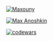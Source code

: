 <p align="left">
  <a href="https://git.io/typing-svg"><img src="https://readme-typing-svg.herokuapp.com?font=BigBlue+Terminal&weight=500&size=30&pause=100&color=000000&background=FFFFFF00&vCenter=true&repeat=false&width=435&lines=Hi" alt="Maxouny" href= /></a>
</p>
<p align="left">
  <a href="https://git.io/typing-svg"><img src="https://readme-typing-svg.herokuapp.com?font=BigBlue+Terminal&weight=500&size=30&pause=100&color=000000&background=FFFFFF00&vCenter=true&repeat=false&width=435&lines=I%60m+Max+Anoshkin" alt="Max Anoshkin" /></a>
</p>

[![codewars](https://www.codewars.com/users/Maxouny/badges/micro)](https://www.codewars.com/users/Maxouny) 
